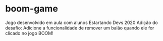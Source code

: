 # boom-game
Jogo desenvolvido em aula com alunos Estartando Devs 2020
Adição do desafio: Adicione a funcionalidade de remover um balão quando ele for clicado no jogo BOOM!
